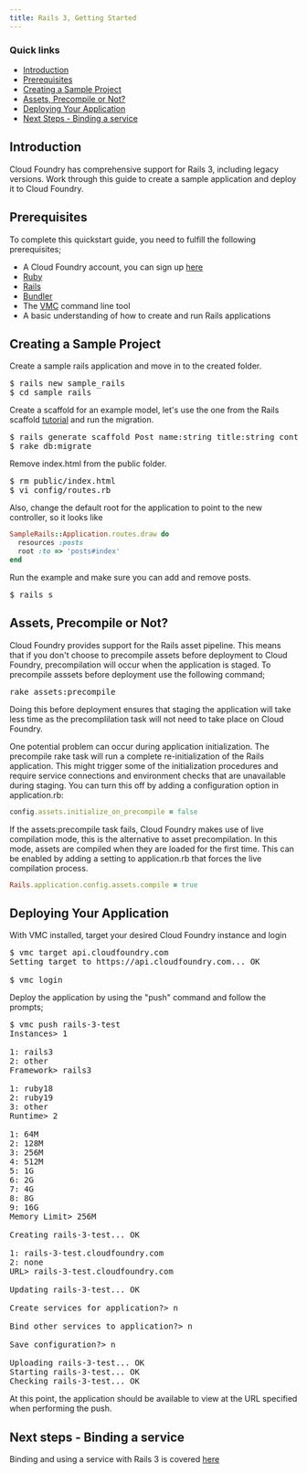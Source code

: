```yaml
---
title: Rails 3, Getting Started
---
```


### Quick links ###
* [Introduction](#intro)
* [Prerequisites](#prerequisites)
* [Creating a Sample Project](#sample-project)
* [Assets, Precompile or Not?](#assets)
* [Deploying Your Application](#deploying)
* [Next Steps - Binding a service](#next-steps)


## <a id='intro'></a>Introduction ##

Cloud Foundry has comprehensive support for Rails 3, including legacy versions. Work through this guide to create a sample application and deploy it to Cloud Foundry.

## <a id='prerequisites'></a>Prerequisites ##

To complete this quickstart guide, you need to fulfill the following prerequisites;

* A Cloud Foundry account, you can sign up [here](https://my.cloudfoundry.com/signup)
* [Ruby](http://www.ruby-lang.org/en/)
* [Rails](http://rubyonrails.org/)
* [Bundler](http://gembundler.com/)
* The [VMC](../../managing-apps/) command line tool 
* A basic understanding of how to create and run Rails applications

## <a id='sample-project'></a>Creating a Sample Project ##

Create a sample rails application and move in to the created folder.

<pre class="terminal">
$ rails new sample_rails
$ cd sample_rails
</pre>

Create a scaffold for an example model, let's use the one from the Rails scaffold [tutorial](http://guides.rubyonrails.org/getting_started.html#getting-up-and-running-quickly-with-scaffolding) and run the migration.

<pre class="terminal">
$ rails generate scaffold Post name:string title:string content:text
$ rake db:migrate
</pre>

Remove index.html from the public folder.

<pre class="terminal">
$ rm public/index.html
$ vi config/routes.rb
</pre>

Also, change the default root for the application to point to the new controller, so it looks like 

~~~ruby
SampleRails::Application.routes.draw do
  resources :posts
  root :to => 'posts#index'
end
~~~

Run the example and make sure you can add and remove posts.

<pre class="terminal">
$ rails s
</pre>

## <a id='assets'></a>Assets, Precompile or Not? ##

Cloud Foundry provides support for the Rails asset pipeline. This means that if you don't choose to precompile assets before deployment to Cloud Foundry, precompilation will occur when the application is staged.
To precompile asssets before deployment use the following command;

<pre class="terminal">
rake assets:precompile
</pre>

Doing this before deployment ensures that staging the application will take less time as the precomplilation task will not need to take place on Cloud Foundry. 

One potential problem can occur during application initialization. The precompile rake task will run a complete re-initialization of the Rails application. This might trigger some of the initialization procedures and require service connections and environment checks that are unavailable during staging. You can turn this off by adding a configuration option in application.rb:

~~~ruby
config.assets.initialize_on_precompile = false
~~~

If the assets:precompile task fails, Cloud Foundry makes use of live compilation mode, this is the alternative to asset precompilation. In this mode, assets are compiled when they are loaded for the first time. This can be enabled by adding a setting to application.rb that forces the live compilation process.

~~~ruby
Rails.application.config.assets.compile = true
~~~

## <a id='deploying'></a>Deploying Your Application ##

With VMC installed, target your desired Cloud Foundry instance and login

<pre class="terminal">
$ vmc target api.cloudfoundry.com
Setting target to https://api.cloudfoundry.com... OK

$ vmc login
</pre>

Deploy the application by using the "push" command and follow the prompts;

<pre class="terminal">
$ vmc push rails-3-test
Instances> 1

1: rails3
2: other
Framework> rails3

1: ruby18
2: ruby19
3: other
Runtime> 2

1: 64M
2: 128M
3: 256M
4: 512M
5: 1G
6: 2G
7: 4G
8: 8G
9: 16G
Memory Limit> 256M

Creating rails-3-test... OK

1: rails-3-test.cloudfoundry.com
2: none
URL> rails-3-test.cloudfoundry.com

Updating rails-3-test... OK

Create services for application?> n

Bind other services to application?> n

Save configuration?> n

Uploading rails-3-test... OK
Starting rails-3-test... OK
Checking rails-3-test... OK
</pre>

At this point, the application should be available to view at the URL specified when performing the push. 

## <a id='next-steps'></a>Next steps - Binding a service ##

Binding and using a service with Rails 3 is covered [here](./rails-service-bindings.html)